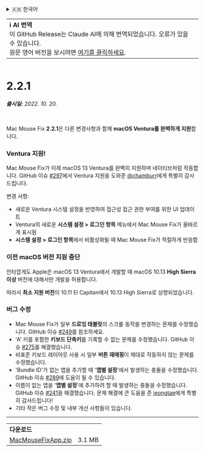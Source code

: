 <details>
<summary>🇰🇷 한국어</summary>

[🇬🇧 English (GitHub Release)](https://github.com/noah-nuebling/mac-mouse-fix/releases/tag/2.2.1)\
[🇦🇩 Català](https://redirect.macmousefix.com/?target=mmf-release&tag=2.2.1&locale=ca)\
[🇩🇪 Deutsch](https://redirect.macmousefix.com/?target=mmf-release&tag=2.2.1&locale=de)\
[🇪🇸 Español](https://redirect.macmousefix.com/?target=mmf-release&tag=2.2.1&locale=es)\
[🇫🇷 Français](https://redirect.macmousefix.com/?target=mmf-release&tag=2.2.1&locale=fr)\
[🇮🇩 Indonesia](https://redirect.macmousefix.com/?target=mmf-release&tag=2.2.1&locale=id)\
[🇮🇹 Italiano](https://redirect.macmousefix.com/?target=mmf-release&tag=2.2.1&locale=it)\
[🇭🇺 Magyar](https://redirect.macmousefix.com/?target=mmf-release&tag=2.2.1&locale=hu)\
[🇳🇱 Nederlands](https://redirect.macmousefix.com/?target=mmf-release&tag=2.2.1&locale=nl)\
[🇵🇱 Polski](https://redirect.macmousefix.com/?target=mmf-release&tag=2.2.1&locale=pl)\
[🇧🇷 Português (Brasil)](https://redirect.macmousefix.com/?target=mmf-release&tag=2.2.1&locale=pt-BR)\
[🇵🇹 Português (Portugal)](https://redirect.macmousefix.com/?target=mmf-release&tag=2.2.1&locale=pt-PT)\
[🇷🇴 Română](https://redirect.macmousefix.com/?target=mmf-release&tag=2.2.1&locale=ro)\
[🇸🇪 Svenska](https://redirect.macmousefix.com/?target=mmf-release&tag=2.2.1&locale=sv)\
[🇻🇳 Tiếng Việt](https://redirect.macmousefix.com/?target=mmf-release&tag=2.2.1&locale=vi)\
[🇹🇷 Türkçe](https://redirect.macmousefix.com/?target=mmf-release&tag=2.2.1&locale=tr)\
[🇨🇿 Čeština](https://redirect.macmousefix.com/?target=mmf-release&tag=2.2.1&locale=cs)\
[🇬🇷 Ελληνικά](https://redirect.macmousefix.com/?target=mmf-release&tag=2.2.1&locale=el)\
[🇷🇺 Русский](https://redirect.macmousefix.com/?target=mmf-release&tag=2.2.1&locale=ru)\
[🇺🇦 Українська](https://redirect.macmousefix.com/?target=mmf-release&tag=2.2.1&locale=uk)\
[🇮🇱 עברית](https://redirect.macmousefix.com/?target=mmf-release&tag=2.2.1&locale=he)\
[🇸🇦 العربية](https://redirect.macmousefix.com/?target=mmf-release&tag=2.2.1&locale=ar)\
[🇮🇳 हिन्दी](https://redirect.macmousefix.com/?target=mmf-release&tag=2.2.1&locale=hi)\
[🇹🇭 ไทย](https://redirect.macmousefix.com/?target=mmf-release&tag=2.2.1&locale=th)\
[🇨🇳 中文 (简体)](https://redirect.macmousefix.com/?target=mmf-release&tag=2.2.1&locale=zh-Hans)\
[🇨🇳 中文 (繁體)](https://redirect.macmousefix.com/?target=mmf-release&tag=2.2.1&locale=zh-Hant)\
[🇭🇰 中文（香港)](https://redirect.macmousefix.com/?target=mmf-release&tag=2.2.1&locale=zh-HK)\
[🇯🇵 日本語](https://redirect.macmousefix.com/?target=mmf-release&tag=2.2.1&locale=ja)\
**🇰🇷 한국어**\
[Help translate Mac Mouse Fix to different languages!](https://github.com/noah-nuebling/mac-mouse-fix/discussions/731)
</details>
<table align=><td>
<b>ℹ️ AI 번역</b><br>
이 GitHub Release는 Claude AI에 의해 번역되었습니다. 오류가 있을 수 있습니다.<br>
원문 영어 버전을 보시려면 <a href="https://github.com/noah-nuebling/mac-mouse-fix/releases/tag/2.2.1">여기를 클릭하세요</a>.
</td></table>

<table></table>

# 2.2.1
***출시일:** 2022. 10. 20.*

<br>

Mac Mouse Fix **2.2.1**은 다른 변경사항과 함께 **macOS Ventura를 완벽하게 지원**합니다.

### Ventura 지원!
Mac Mouse Fix가 이제 macOS 13 Ventura를 완벽히 지원하며 네이티브처럼 작동합니다.
GitHub 이슈 [#297](https://github.com/noah-nuebling/mac-mouse-fix/issues/297)에서 Ventura 지원을 도와준 [@chamburr](https://github.com/chamburr)에게 특별히 감사드립니다.

변경 사항:

- 새로운 Ventura 시스템 설정을 반영하여 접근성 접근 권한 부여를 위한 UI 업데이트
- Ventura의 새로운 **시스템 설정 > 로그인 항목** 메뉴에서 Mac Mouse Fix가 올바르게 표시됨
- **시스템 설정 > 로그인 항목**에서 비활성화될 때 Mac Mouse Fix가 적절하게 반응함

### 이전 macOS 버전 지원 중단

안타깝게도 Apple은 macOS 13 Ventura에서 개발할 때 macOS 10.13 **High Sierra 이상** 버전에 대해서만 개발을 허용합니다.

따라서 **최소 지원 버전**이 10.11 El Capitan에서 10.13 High Sierra로 상향되었습니다.

### 버그 수정

- Mac Mouse Fix가 일부 **드로잉 태블릿**의 스크롤 동작을 변경하는 문제를 수정했습니다. GitHub 이슈 [#249](https://github.com/noah-nuebling/mac-mouse-fix/issues/249)를 참조하세요.
- 'A' 키를 포함한 **키보드 단축키**를 기록할 수 없는 문제를 수정했습니다. GitHub 이슈 [#275](https://github.com/noah-nuebling/mac-mouse-fix/issues/275)를 해결했습니다.
- 비표준 키보드 레이아웃 사용 시 일부 **버튼 재매핑**이 제대로 작동하지 않는 문제를 수정했습니다.
- 'Bundle ID'가 없는 앱을 추가할 때 '**앱별 설정**'에서 발생하는 충돌을 수정했습니다. GitHub 이슈 [#289](https://github.com/noah-nuebling/mac-mouse-fix/issues/289)에 도움이 될 수 있습니다.
- 이름이 없는 앱을 '**앱별 설정**'에 추가하려 할 때 발생하는 충돌을 수정했습니다. GitHub 이슈 [#241](https://github.com/noah-nuebling/mac-mouse-fix/issues/241)을 해결했습니다. 문제 해결에 큰 도움을 준 [jeongtae](https://github.com/jeongtae)에게 특별히 감사드립니다!
- 기타 작은 버그 수정 및 내부 개선 사항들이 있습니다.

---

<table align="start">
<tr>
    <td colspan=2>
        <b>다운로드</b>
    </td>
</tr>
<tr>
    <td><a href="https://github.com/noah-nuebling/mac-mouse-fix/releases/download/2.2.1/MacMouseFixApp.zip">MacMouseFixApp.zip</a></td>
    <td>3.1 MB</td>
</tr>
</table>